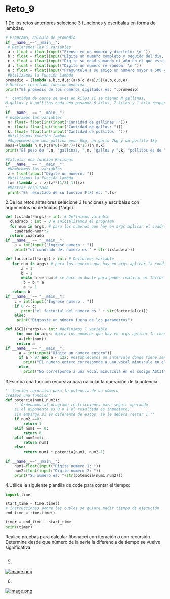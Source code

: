 # Reto_9
1.De los retos anteriores selecione 3 funciones y escribalas en forma de lambdas.
```python
# Programa, calculo de promedio
if __name__=="__main__":
 # Declaramos las 5 variables
 a : float = float(input("Piense en un numero y digitelo: \n "))
 b : float = float(input("Digite un numero completo y seguido del dia, mes y año de su nacimiento\nejemplo, dia 19 mes 10 año 2005, numero resultante 19102005: \n "))
 c : float = float(input("Digite su edad sumando el año en el que estamos: \n "))
 d : float = float(input("Digite un numero re random: \n "))
 e : float = float(input("Preguntele a su amigo un numero mayor a 500 y escribalo: \n "))
 #Utilizamos la función Lambda
promedio = (lambda a,b,c,d,e:(a+b+c+d+e)/5)(a,b,c,d,e)
# Mostrar resultado funcion Anonima
print("El promedio de los números digitados es: ",promedio)
```
```python
'''cantidad de carne de aves en kilos si se tienen N gallinas,
M gallos y K pollitos cada uno pesando 6 kilos, 7 kilos y 1 kilo respectivamente.
'''
if __name__ == "__main__":
# nombramos las variables
 n: float= float(int(input("Cantidad de gallinas: ")))
 m: float= float(int(input("Cantidad de gallos: ")))
 k: float= float(int(input("Cantidad de pollitos: ")))
 #Utilizamos función lambda
 #Suponemos que una gallina pesa 6kg, un gallo 7kg y un pollito 1kg
masa=(lambda n,m,k:(n*6)+(m*7)+(k*1))(n,m,k)
print("El peso de ",n, "gallinas, ",m, "gallos y ",k, "pollitos es de ",masa, "kilos")

```
```python
#Calcular una función Racional
if __name__ == "__main__":
 #Nombramos las variables
 z = float(input("Digite un número: "))
 #Utilizamos la función lambda
 fx= (lambda z : z/(z**(1/3)-1))(z)
 #Mostrar resultado
 print("El resultado de su funcion F(x) es: ",fx)
```
2.De los retos anteriores selecione 3 funciones y escribalas con argumentos no definidos (*args).
```python
def listado(*args)-> int: # Definimos variable
  cuadrado : int = 0 # inicializamos el programa
  for num in args: # para los numeros que hay en args aplicar el cuadrado
    cuadrado=num**2
  return cuadrado
if __name__ == "__main__": 
    a = int(input("Ingrese numero : ")) 
    print("el cuadrado del numero es " + str(listado(a)))

```
```python
def factorial(*args)-> int: # Definimos variable
   for num in args: # para los numeros que hay en args aplicar la condicion impuesta
       a = 1
       b = 1
       while a <= num:# se hace un bucle para poder realizar el factorial del numero
        b = b * a
        a += 1
   return b
if __name__ == "__main__":
    c = int(input("Ingrese numero : "))
    if 0 <= c:
       print("el factorial del numero es " + str(factorial(c)))
    else:
     print("Digtaste un número fuera de los parametros")

```
```python
def ASCII(*args)-> int: #definimos l variable
     for num in args: #para los numeros que hay en args aplicar la condicion impuesta en a,la cual es convertir un entero a codigo ASCII
      a=(chr(num))
     return a
if __name__ == "__main__":
      a = int(input("Digite un numero entero"))
      if a > 97 and a < 122: #establecemos un intervalo donde tiene sentido el código ASCII
        print("El numero entero corresponde a una vocal minuscula en el codigo ASCII, es:"+(ASCII(a)))
      else:
        print("No corresponde a una vocal minuscula en el codigo ASCII")

```

3.Escriba una función recursiva para calcular la operación de la potencia.
```python
'''función recursiva para la potencia de un número
creamos una función'''
def potencia(num1,num2):
    '''Ordenamos al programa restricciones para seguir operando
    si el exponente es 0 o 1 el resultado es inmediato,
    sin embargo si es diferente de estos, se le debera restar 1'''
    if num2 ==0:
        return 1
    elif num1 == 0:
        return 0
    elif num2==1:
        return num1
    else:
        return num1 * potencia(num1, num2-1)
   
if __name__=="__main__":
    num1=float(input("Digite numero 1: "))
    num2=float(input("Digite numero 2: "))
    print("Su numero es: "+str(potencia(num1,num2)))

```

4.Utilice la siguiente plantilla de code para contar el tiempo:
```python
import time

start_time = time.time()
# instrucciones sobre las cuales se quiere medir tiempo de ejecución
end_time = time.time()

timer = end_time - start_time
print(timer)
```
Realice pruebas para calcular fibonacci con iteración o con recursión. Determine desde que número de la serie la diferencia de tiempo se vuelve significativa. 

```python

```

5.
[![image.png](https://i.postimg.cc/cLW92tbT/image.png)](https://postimg.cc/Wh9wJzjJ)

6.

[![image.png](https://i.postimg.cc/59n268wQ/image.png)](https://postimg.cc/c6tSzgkd)
